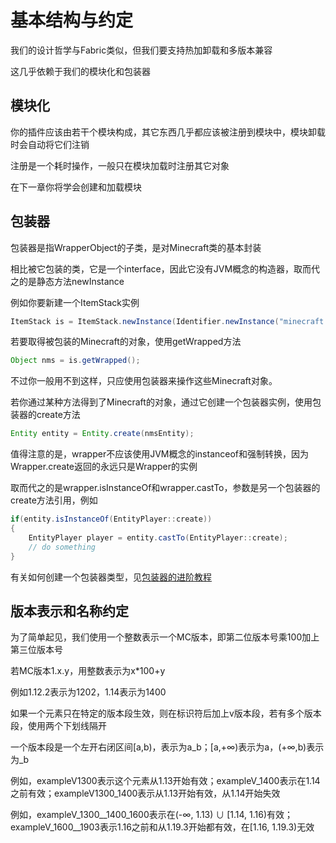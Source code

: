 # 基本结构与约定

我们的设计哲学与Fabric类似，但我们要支持热加卸载和多版本兼容

这几乎依赖于我们的模块化和包装器

## 模块化

你的插件应该由若干个模块构成，其它东西几乎都应该被注册到模块中，模块卸载时会自动将它们注销

注册是一个耗时操作，一般只在模块加载时注册其它对象

在下一章你将学会创建和加载模块

## 包装器

包装器是指WrapperObject的子类，是对Minecraft类的基本封装

相比被它包装的类，它是一个interface，因此它没有JVM概念的构造器，取而代之的是静态方法newInstance

例如你要新建一个ItemStack实例

```java
ItemStack is = ItemStack.newInstance(Identifier.newInstance("minecraft:diamond"));
```

若要取得被包装的Minecraft的对象，使用getWrapped方法

```java
Object nms = is.getWrapped();
```

不过你一般用不到这样，只应使用包装器来操作这些Minecraft对象。

若你通过某种方法得到了Minecraft的对象，通过它创建一个包装器实例，使用包装器的create方法

```java
Entity entity = Entity.create(nmsEntity);
```

值得注意的是，wrapper不应该使用JVM概念的instanceof和强制转换，因为Wrapper.create返回的永远只是Wrapper的实例

取而代之的是wrapper.isInstanceOf和wrapper.castTo，参数是另一个包装器的create方法引用，例如

```java
if(entity.isInstanceOf(EntityPlayer::create))
{
    EntityPlayer player = entity.castTo(EntityPlayer::create);
    // do something
}
```

有关如何创建一个包装器类型，见[包装器的进阶教程](../../core/wrapper.md)

## 版本表示和名称约定

为了简单起见，我们使用一个整数表示一个MC版本，即第二位版本号乘100加上第三位版本号

若MC版本1.x.y，用整数表示为x*100+y

例如1.12.2表示为1202，1.14表示为1400

如果一个元素只在特定的版本段生效，则在标识符后加上v版本段，若有多个版本段，使用两个下划线隔开

一个版本段是一个左开右闭区间[a,b)，表示为a_b；[a,+∞)表示为a，(+∞,b)表示为_b

例如，exampleV1300表示这个元素从1.13开始有效；exampleV_1400表示在1.14之前有效；exampleV1300_1400表示从1.13开始有效，从1.14开始失效

例如，exampleV_1300__1400_1600表示在(-∞, 1.13) ∪ [1.14, 1.16)有效；exampleV_1600__1903表示1.16之前和从1.19.3开始都有效，在[1.16, 1.19.3)无效
